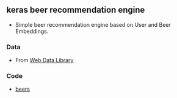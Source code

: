 ## keras beer recommendation engine

- Simple beer recommendation engine based on User and Beer Embeddings.



### Data 
- From [Web Data Library](http://snap.stanford.edu/data/web-BeerAdvocate.html)

### Code 
- [beers](https://github.com/haven-jeon/beer_recommander/blob/master/beers.ipynb)

